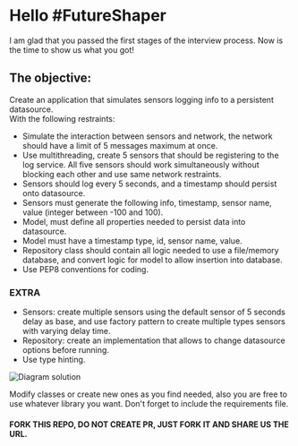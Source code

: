 # Hello #FutureShaper
I am glad that you passed the first stages of the interview process. Now is the time to show us what you got!

## The objective: 
Create an application that simulates sensors logging info to a persistent datasource.
<br>With the following restraints:
- Simulate the interaction between sensors and network, the network should have a limit of 5 messages maximum at once.
- Use multithreading, create 5 sensors that should be registering to the log service. All five sensors should work 
simultaneously without blocking each other and use same network restraints.
- Sensors should log every 5 seconds, and a timestamp should persist onto datasource.
- Sensors must generate the following info, timestamp, sensor name, value (integer between -100 and 100).
- Model, must define all properties needed to persist data into datasource.
- Model must have a timestamp type, id, sensor name, value.
- Repository class should contain all logic needed to use a file/memory database, and convert logic for model to allow 
insertion into database.
- Use PEP8 conventions for coding.

### EXTRA
- Sensors: create multiple sensors using the default sensor of 5 seconds delay as base, 
and use factory pattern to create multiple types sensors with varying delay time.
- Repository: create an implementation that allows to change datasource options before running.
- Use type hinting.

![Diagram solution](multithread_assesment.png)

Modify classes or create new ones as you find needed, also you are free to use whatever library you want.
Don't forget to include the requirements file.

#### FORK THIS REPO, DO NOT CREATE PR, JUST FORK IT AND SHARE US THE URL.
